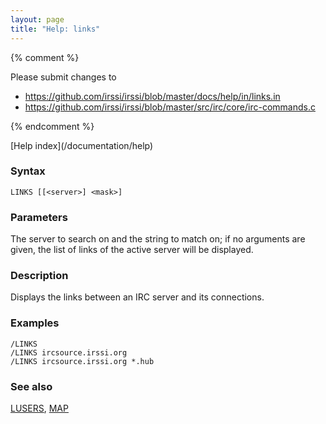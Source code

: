 ```yaml
---
layout: page
title: "Help: links"
---
```


{% comment %}

Please submit changes to
- https://github.com/irssi/irssi/blob/master/docs/help/in/links.in
- https://github.com/irssi/irssi/blob/master/src/irc/core/irc-commands.c


{% endcomment %}
<nav markdown="1">
[Help index](/documentation/help)
</nav>

### Syntax ###

<div class="highlight irssisyntax"><pre style="\-\-cmdlen:5ch"><code><span class="synB">LINKS</span> <span class="syn10">[<span class="syn14">[<span class="syn13">&lt;server></span>]</span> <span class="syn09">&lt;mask></span>]</span></code></pre></div>



### Parameters ###

The server to search on and the string to match on; if no arguments are
given, the list of links of the active server will be displayed.

### Description ###

Displays the links between an IRC server and its connections.

### Examples ###

    /LINKS
    /LINKS ircsource.irssi.org
    /LINKS ircsource.irssi.org *.hub

### See also ###
[LUSERS](/documentation/help/lusers), [MAP](/documentation/help/map)

